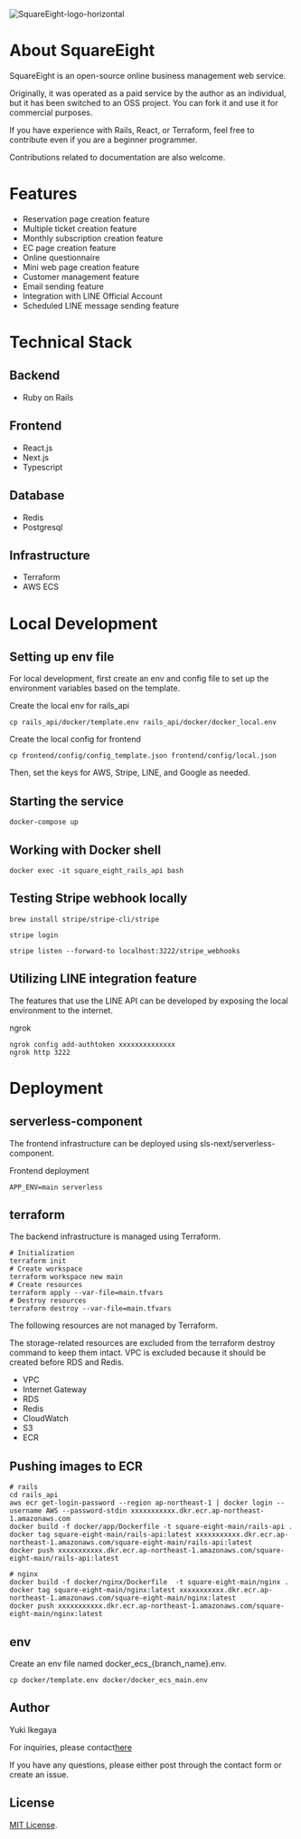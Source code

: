 ![SquareEight-logo-horizontal](https://github.com/ikeyu0806/SquareEight/assets/30525452/62461f86-b9bc-4ae8-b6c2-8be76035becc)

# About SquareEight
SquareEight is an open-source online business management web service.

Originally, it was operated as a paid service by the author as an individual, but it has been switched to an OSS project. You can fork it and use it for commercial purposes.

If you have experience with Rails, React, or Terraform, feel free to contribute even if you are a beginner programmer.

Contributions related to documentation are also welcome.

# Features
- Reservation page creation feature
- Multiple ticket creation feature
- Monthly subscription creation feature
- EC page creation feature
- Online questionnaire
- Mini web page creation feature
- Customer management feature
- Email sending feature
- Integration with LINE Official Account
- Scheduled LINE message sending feature

# Technical Stack
## Backend
- Ruby on Rails

## Frontend
- React.js
- Next.js
- Typescript

## Database
- Redis
- Postgresql

## Infrastructure
- Terraform
- AWS ECS

# Local Development

## Setting up env file
For local development, first create an env and config file to set up the environment variables based on the template.

Create the local env for rails_api
```shell
cp rails_api/docker/template.env rails_api/docker/docker_local.env
```

Create the local config for frontend
```
cp frontend/config/config_template.json frontend/config/local.json
```

Then, set the keys for AWS, Stripe, LINE, and Google as needed.

## Starting the service

```shell
docker-compose up
```

## Working with Docker shell

```
docker exec -it square_eight_rails_api bash
```

## Testing Stripe webhook locally
```
brew install stripe/stripe-cli/stripe

stripe login

stripe listen --forward-to localhost:3222/stripe_webhooks
```

## Utilizing LINE integration feature
The features that use the LINE API can be developed by exposing the local environment to the internet.

ngrok

```
ngrok config add-authtoken xxxxxxxxxxxxxx
ngrok http 3222
```

# Deployment

## serverless-component
The frontend infrastructure can be deployed using sls-next/serverless-component.

Frontend deployment
```
APP_ENV=main serverless
```

## terraform
The backend infrastructure is managed using Terraform.

```
# Initialization
terraform init
# Create workspace
terraform workspace new main
# Create resources
terraform apply --var-file=main.tfvars
# Destroy resources
terraform destroy --var-file=main.tfvars
```

The following resources are not managed by Terraform.

The storage-related resources are excluded from the terraform destroy command to keep them intact. VPC is excluded because it should be created before RDS and Redis.

- VPC
- Internet Gateway
- RDS
- Redis
- CloudWatch
- S3
- ECR

## Pushing images to ECR

```
# rails
cd rails_api
aws ecr get-login-password --region ap-northeast-1 | docker login --username AWS --password-stdin xxxxxxxxxxx.dkr.ecr.ap-northeast-1.amazonaws.com
docker build -f docker/app/Dockerfile -t square-eight-main/rails-api .
docker tag square-eight-main/rails-api:latest xxxxxxxxxxx.dkr.ecr.ap-northeast-1.amazonaws.com/square-eight-main/rails-api:latest
docker push xxxxxxxxxxx.dkr.ecr.ap-northeast-1.amazonaws.com/square-eight-main/rails-api:latest

# nginx
docker build -f docker/nginx/Dockerfile  -t square-eight-main/nginx .
docker tag square-eight-main/nginx:latest xxxxxxxxxxx.dkr.ecr.ap-northeast-1.amazonaws.com/square-eight-main/nginx:latest
docker push xxxxxxxxxxx.dkr.ecr.ap-northeast-1.amazonaws.com/square-eight-main/nginx:latest
```

## env
Create an env file named docker_ecs_{branch_name}.env.

```
cp docker/template.env docker/docker_ecs_main.env
```

## Author
Yuki Ikegaya

For inquiries, please contact[here](https://yuki-ikegaya.net/%e3%81%8a%e5%95%8f%e3%81%84%e5%90%88%e3%82%8f%e3%81%9b/)

If you have any questions, please either post through the contact form or create an issue.

## License
[MIT License](https://opensource.org/licenses/MIT).
